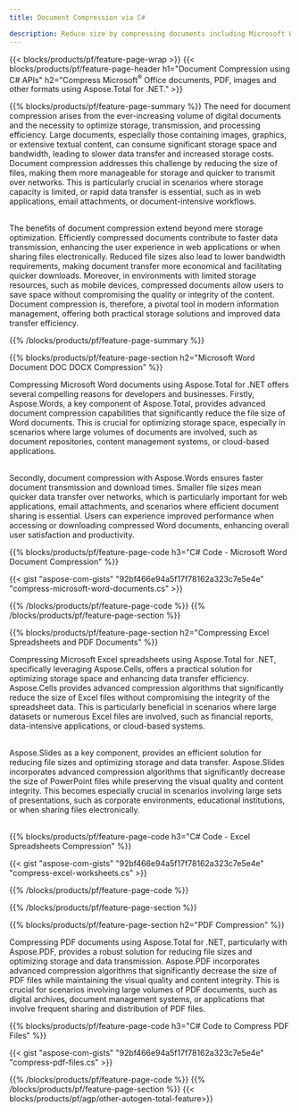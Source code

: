 ```yaml
---
title: Document Compression via C#

description: Reduce size by compressing documents including Microsoft Word, Excel, PowerPoint, PDF and Images via your C# application. Test the compression result online.
---
```


{{< blocks/products/pf/feature-page-wrap >}}
{{< blocks/products/pf/feature-page-header h1="Document Compression using C# APIs" h2="Compress Microsoft<sup>&reg;</sup> Office documents, PDF, images and other formats using Aspose.Total for .NET." >}}

{{% blocks/products/pf/feature-page-summary %}}
The need for document compression arises from the ever-increasing volume of digital documents and the necessity to optimize storage, transmission, and processing efficiency. Large documents, especially those containing images, graphics, or extensive textual content, can consume significant storage space and bandwidth, leading to slower data transfer and increased storage costs. Document compression addresses this challenge by reducing the size of files, making them more manageable for storage and quicker to transmit over networks. This is particularly crucial in scenarios where storage capacity is limited, or rapid data transfer is essential, such as in web applications, email attachments, or document-intensive workflows.
<br /> <br />

The benefits of document compression extend beyond mere storage optimization. Efficiently compressed documents contribute to faster data transmission, enhancing the user experience in web applications or when sharing files electronically. Reduced file sizes also lead to lower bandwidth requirements, making document transfer more economical and facilitating quicker downloads. Moreover, in environments with limited storage resources, such as mobile devices, compressed documents allow users to save space without compromising the quality or integrity of the content. Document compression is, therefore, a pivotal tool in modern information management, offering both practical storage solutions and improved data transfer efficiency.

{{% /blocks/products/pf/feature-page-summary  %}}

{{% blocks/products/pf/feature-page-section  h2="Microsoft Word Document DOC DOCX Compression" %}}

Compressing Microsoft Word documents using Aspose.Total for .NET offers several compelling reasons for developers and businesses. Firstly, Aspose.Words, a key component of Aspose.Total, provides advanced document compression capabilities that significantly reduce the file size of Word documents. This is crucial for optimizing storage space, especially in scenarios where large volumes of documents are involved, such as document repositories, content management systems, or cloud-based applications.<br /><br />

Secondly, document compression with Aspose.Words ensures faster document transmission and download times. Smaller file sizes mean quicker data transfer over networks, which is particularly important for web applications, email attachments, and scenarios where efficient document sharing is essential. Users can experience improved performance when accessing or downloading compressed Word documents, enhancing overall user satisfaction and productivity.

{{% blocks/products/pf/feature-page-code h3="C# Code - Microsoft Word Document Compression" %}}

{{< gist "aspose-com-gists" "92bf466e94a5f17f78162a323c7e5e4e" "compress-microsoft-word-documents.cs" >}}

{{% /blocks/products/pf/feature-page-code  %}}
{{% /blocks/products/pf/feature-page-section %}}

{{% blocks/products/pf/feature-page-section  h2="Compressing Excel Spreadsheets and PDF Documents" %}}

Compressing Microsoft Excel spreadsheets using Aspose.Total for .NET, specifically leveraging Aspose.Cells, offers a practical solution for optimizing storage space and enhancing data transfer efficiency. Aspose.Cells provides advanced compression algorithms that significantly reduce the size of Excel files without compromising the integrity of the spreadsheet data. This is particularly beneficial in scenarios where large datasets or numerous Excel files are involved, such as financial reports, data-intensive applications, or cloud-based systems.<br /><br />

Aspose.Slides as a key component, provides an efficient solution for reducing file sizes and optimizing storage and data transfer. Aspose.Slides incorporates advanced compression algorithms that significantly decrease the size of PowerPoint files while preserving the visual quality and content integrity. This becomes especially crucial in scenarios involving large sets of presentations, such as corporate environments, educational institutions, or when sharing files electronically.<br /><br />

{{% blocks/products/pf/feature-page-code h3="C# Code - Excel Spreadsheets Compression" %}}

{{< gist "aspose-com-gists" "92bf466e94a5f17f78162a323c7e5e4e" "compress-excel-worksheets.cs" >}}

{{% /blocks/products/pf/feature-page-code  %}}

{{% /blocks/products/pf/feature-page-section %}}

{{% blocks/products/pf/feature-page-section  h2="PDF Compression" %}}

Compressing PDF documents using Aspose.Total for .NET, particularly with Aspose.PDF, provides a robust solution for reducing file sizes and optimizing storage and data transmission. Aspose.PDF incorporates advanced compression algorithms that significantly decrease the size of PDF files while maintaining the visual quality and content integrity. This is crucial for scenarios involving large volumes of PDF documents, such as digital archives, document management systems, or applications that involve frequent sharing and distribution of PDF files. 

{{% blocks/products/pf/feature-page-code h3="C# Code to Compress PDF Files" %}}

{{< gist "aspose-com-gists" "92bf466e94a5f17f78162a323c7e5e4e" "compress-pdf-files.cs" >}}

{{% /blocks/products/pf/feature-page-code  %}}
{{% /blocks/products/pf/feature-page-section %}}
{{< blocks/products/pf/agp/other-autogen-total-feature>}}